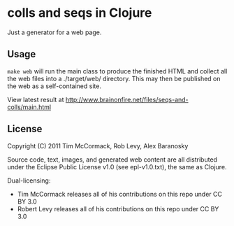 # colls and seqs in Clojure

Just a generator for a web page.

## Usage

`make web` will run the main class to produce the finished HTML and collect all
the web files into a ./target/web/ directory. This may then be published on the
web as a self-contained site.

View latest result at http://www.brainonfire.net/files/seqs-and-colls/main.html

## License

Copyright (C) 2011 Tim McCormack, Rob Levy, Alex Baranosky

Source code, text, images, and generated web content are all distributed
under the Eclipse Public License v1.0 (see epl-v1.0.txt), the same as Clojure.

Dual-licensing:

* Tim McCormack releases all of his contributions on this repo under CC BY 3.0
* Robert Levy releases all of his contributions on this repo under CC BY 3.0
